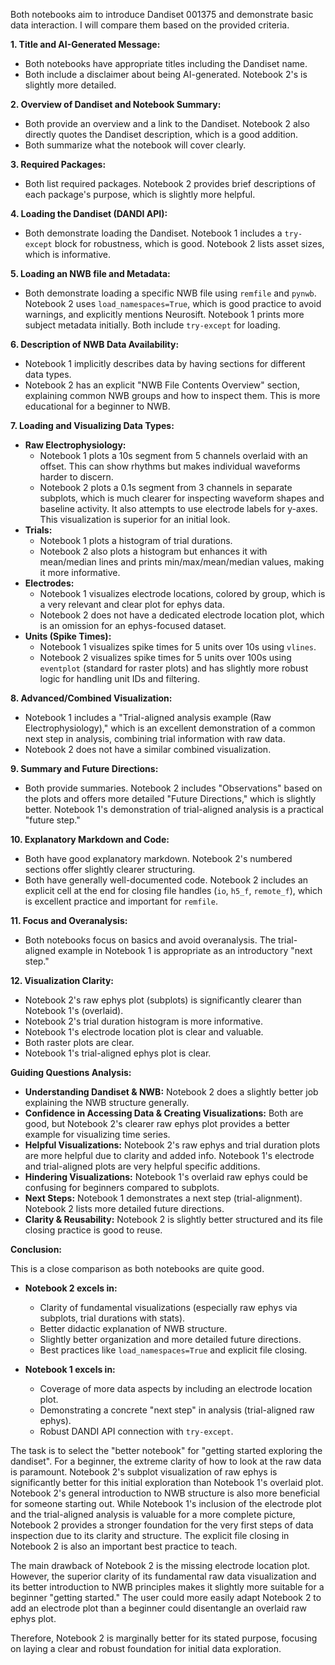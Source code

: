 Both notebooks aim to introduce Dandiset 001375 and demonstrate basic data interaction. I will compare them based on the provided criteria.

**1. Title and AI-Generated Message:**
*   Both notebooks have appropriate titles including the Dandiset name.
*   Both include a disclaimer about being AI-generated. Notebook 2's is slightly more detailed.

**2. Overview of Dandiset and Notebook Summary:**
*   Both provide an overview and a link to the Dandiset. Notebook 2 also directly quotes the Dandiset description, which is a good addition.
*   Both summarize what the notebook will cover clearly.

**3. Required Packages:**
*   Both list required packages. Notebook 2 provides brief descriptions of each package's purpose, which is slightly more helpful.

**4. Loading the Dandiset (DANDI API):**
*   Both demonstrate loading the Dandiset. Notebook 1 includes a `try-except` block for robustness, which is good. Notebook 2 lists asset sizes, which is informative.

**5. Loading an NWB file and Metadata:**
*   Both demonstrate loading a specific NWB file using `remfile` and `pynwb`. Notebook 2 uses `load_namespaces=True`, which is good practice to avoid warnings, and explicitly mentions Neurosift. Notebook 1 prints more subject metadata initially. Both include `try-except` for loading.

**6. Description of NWB Data Availability:**
*   Notebook 1 implicitly describes data by having sections for different data types.
*   Notebook 2 has an explicit "NWB File Contents Overview" section, explaining common NWB groups and how to inspect them. This is more educational for a beginner to NWB.

**7. Loading and Visualizing Data Types:**
*   **Raw Electrophysiology:**
    *   Notebook 1 plots a 10s segment from 5 channels overlaid with an offset. This can show rhythms but makes individual waveforms harder to discern.
    *   Notebook 2 plots a 0.1s segment from 3 channels in separate subplots, which is much clearer for inspecting waveform shapes and baseline activity. It also attempts to use electrode labels for y-axes. This visualization is superior for an initial look.
*   **Trials:**
    *   Notebook 1 plots a histogram of trial durations.
    *   Notebook 2 also plots a histogram but enhances it with mean/median lines and prints min/max/mean/median values, making it more informative.
*   **Electrodes:**
    *   Notebook 1 visualizes electrode locations, colored by group, which is a very relevant and clear plot for ephys data.
    *   Notebook 2 does not have a dedicated electrode location plot, which is an omission for an ephys-focused dataset.
*   **Units (Spike Times):**
    *   Notebook 1 visualizes spike times for 5 units over 10s using `vlines`.
    *   Notebook 2 visualizes spike times for 5 units over 100s using `eventplot` (standard for raster plots) and has slightly more robust logic for handling unit IDs and filtering.

**8. Advanced/Combined Visualization:**
*   Notebook 1 includes a "Trial-aligned analysis example (Raw Electrophysiology)," which is an excellent demonstration of a common next step in analysis, combining trial information with raw data.
*   Notebook 2 does not have a similar combined visualization.

**9. Summary and Future Directions:**
*   Both provide summaries. Notebook 2 includes "Observations" based on the plots and offers more detailed "Future Directions," which is slightly better. Notebook 1's demonstration of trial-aligned analysis is a practical "future step."

**10. Explanatory Markdown and Code:**
*   Both have good explanatory markdown. Notebook 2's numbered sections offer slightly clearer structuring.
*   Both have generally well-documented code. Notebook 2 includes an explicit cell at the end for closing file handles (`io`, `h5_f`, `remote_f`), which is excellent practice and important for `remfile`.

**11. Focus and Overanalysis:**
*   Both notebooks focus on basics and avoid overanalysis. The trial-aligned example in Notebook 1 is appropriate as an introductory "next step."

**12. Visualization Clarity:**
*   Notebook 2's raw ephys plot (subplots) is significantly clearer than Notebook 1's (overlaid).
*   Notebook 2's trial duration histogram is more informative.
*   Notebook 1's electrode location plot is clear and valuable.
*   Both raster plots are clear.
*   Notebook 1's trial-aligned ephys plot is clear.

**Guiding Questions Analysis:**

*   **Understanding Dandiset & NWB:** Notebook 2 does a slightly better job explaining the NWB structure generally.
*   **Confidence in Accessing Data & Creating Visualizations:** Both are good, but Notebook 2's clearer raw ephys plot provides a better example for visualizing time series.
*   **Helpful Visualizations:** Notebook 2's raw ephys and trial duration plots are more helpful due to clarity and added info. Notebook 1's electrode and trial-aligned plots are very helpful specific additions.
*   **Hindering Visualizations:** Notebook 1's overlaid raw ephys could be confusing for beginners compared to subplots.
*   **Next Steps:** Notebook 1 demonstrates a next step (trial-alignment). Notebook 2 lists more detailed future directions.
*   **Clarity & Reusability:** Notebook 2 is slightly better structured and its file closing practice is good to reuse.

**Conclusion:**

This is a close comparison as both notebooks are quite good.

*   **Notebook 2 excels in:**
    *   Clarity of fundamental visualizations (especially raw ephys via subplots, trial durations with stats).
    *   Better didactic explanation of NWB structure.
    *   Slightly better organization and more detailed future directions.
    *   Best practices like `load_namespaces=True` and explicit file closing.

*   **Notebook 1 excels in:**
    *   Coverage of more data aspects by including an electrode location plot.
    *   Demonstrating a concrete "next step" in analysis (trial-aligned raw ephys).
    *   Robust DANDI API connection with `try-except`.

The task is to select the "better notebook" for "getting started exploring the dandiset". For a beginner, the extreme clarity of how to look at the raw data is paramount. Notebook 2's subplot visualization of raw ephys is significantly better for this initial exploration than Notebook 1's overlaid plot. Notebook 2's general introduction to NWB structure is also more beneficial for someone starting out. While Notebook 1's inclusion of the electrode plot and the trial-aligned analysis is valuable for a more complete picture, Notebook 2 provides a stronger foundation for the very first steps of data inspection due to its clarity and structure. The explicit file closing in Notebook 2 is also an important best practice to teach.

The main drawback of Notebook 2 is the missing electrode location plot. However, the superior clarity of its fundamental raw data visualization and its better introduction to NWB principles makes it slightly more suitable for a beginner "getting started." The user could more easily adapt Notebook 2 to add an electrode plot than a beginner could disentangle an overlaid raw ephys plot.

Therefore, Notebook 2 is marginally better for its stated purpose, focusing on laying a clear and robust foundation for initial data exploration.